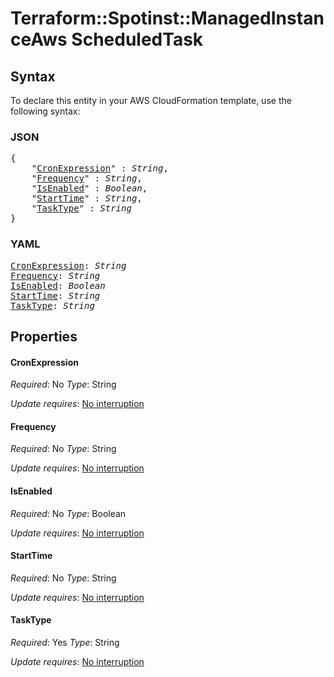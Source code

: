 # Terraform::Spotinst::ManagedInstanceAws ScheduledTask

## Syntax

To declare this entity in your AWS CloudFormation template, use the following syntax:

### JSON

<pre>
{
    "<a href="#cronexpression" title="CronExpression">CronExpression</a>" : <i>String</i>,
    "<a href="#frequency" title="Frequency">Frequency</a>" : <i>String</i>,
    "<a href="#isenabled" title="IsEnabled">IsEnabled</a>" : <i>Boolean</i>,
    "<a href="#starttime" title="StartTime">StartTime</a>" : <i>String</i>,
    "<a href="#tasktype" title="TaskType">TaskType</a>" : <i>String</i>
}
</pre>

### YAML

<pre>
<a href="#cronexpression" title="CronExpression">CronExpression</a>: <i>String</i>
<a href="#frequency" title="Frequency">Frequency</a>: <i>String</i>
<a href="#isenabled" title="IsEnabled">IsEnabled</a>: <i>Boolean</i>
<a href="#starttime" title="StartTime">StartTime</a>: <i>String</i>
<a href="#tasktype" title="TaskType">TaskType</a>: <i>String</i>
</pre>

## Properties

#### CronExpression

_Required_: No
_Type_: String

_Update requires_: [No interruption](https://docs.aws.amazon.com/AWSCloudFormation/latest/UserGuide/using-cfn-updating-stacks-update-behaviors.html#update-no-interrupt)

#### Frequency

_Required_: No
_Type_: String

_Update requires_: [No interruption](https://docs.aws.amazon.com/AWSCloudFormation/latest/UserGuide/using-cfn-updating-stacks-update-behaviors.html#update-no-interrupt)

#### IsEnabled

_Required_: No
_Type_: Boolean

_Update requires_: [No interruption](https://docs.aws.amazon.com/AWSCloudFormation/latest/UserGuide/using-cfn-updating-stacks-update-behaviors.html#update-no-interrupt)

#### StartTime

_Required_: No
_Type_: String

_Update requires_: [No interruption](https://docs.aws.amazon.com/AWSCloudFormation/latest/UserGuide/using-cfn-updating-stacks-update-behaviors.html#update-no-interrupt)

#### TaskType

_Required_: Yes
_Type_: String

_Update requires_: [No interruption](https://docs.aws.amazon.com/AWSCloudFormation/latest/UserGuide/using-cfn-updating-stacks-update-behaviors.html#update-no-interrupt)

